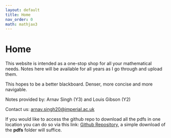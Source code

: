 ```yaml
---
layout: default
title: Home
nav_order: 0
math: mathjax3
---
```


# Home

This website is intended as a one-stop shop for all your mathematical needs. Notes here will be available for all years as I go through and upload them.

This hopes to be a better blackboard. Denser, more concise and more navigable.

Notes provided by: Arnav Singh (Y3) and Louis Gibson (Y2)

<!-- This is a website based off of the ["Just the Docs"](https://github.com/pmarsceill/just-the-docs) Jekyll theme by Patrick Marsceill. -->

Contact us: <arnav.singh20@imperial.ac.uk>

If you would like to access the github repo to download all the pdfs in one location you can do so via this link: [Github Repository](https://github.com/arnavs1ngh/notes), a simple download of the **pdfs** folder will suffice.

